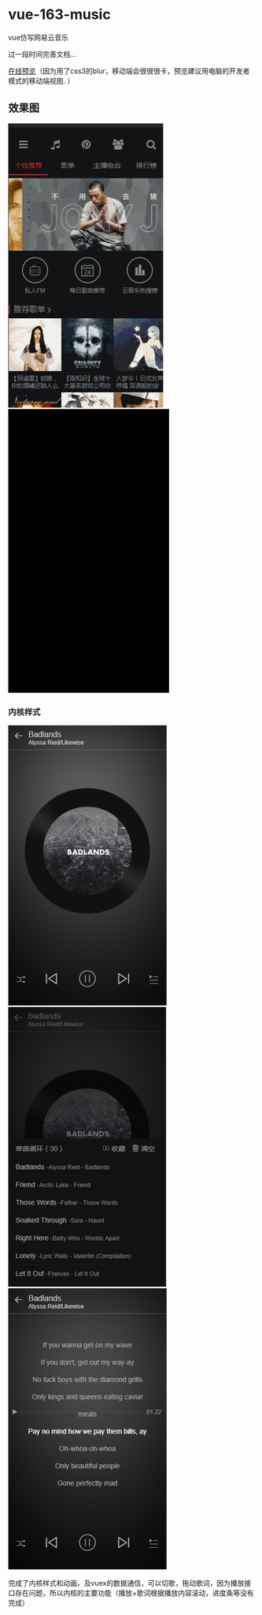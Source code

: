 # vue-163-music
vue仿写网易云音乐

过一段时间完善文档...

[在线预览](http://39.108.214.107:8000)（因为用了css3的blur，移动端会很很很卡，预览建议用电脑的开发者模式的移动端视图. ）

## 效果图
![](screenshot/dome.gif)
![](screenshot/dome2.gif)
### 内核样式
![](screenshot/s1.png)
![](screenshot/s2.png)
![](screenshot/s3.png)

完成了内核样式和动画，及vuex的数据通信，可以切歌，拖动歌词，因为播放接口存在问题，所以内核的主要功能（播放+歌词根据播放内容滚动，进度条等没有完成）
